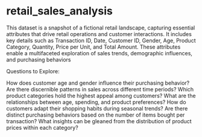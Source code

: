 # retail_sales_analysis

This dataset is a snapshot of a fictional retail landscape, capturing essential attributes that drive retail operations and customer interactions. It includes key details such as Transaction ID, Date, Customer ID, Gender, Age, Product Category, Quantity, Price per Unit, and Total Amount. These attributes enable a multifaceted exploration of sales trends, demographic influences, and purchasing behaviors

Questions to Explore:

 How does customer age and gender influence their purchasing behavior?
 Are there discernible patterns in sales across different time periods?
 Which product categories hold the highest appeal among customers?
 What are the relationships between age, spending, and product preferences?
 How do customers adapt their shopping habits during seasonal trends?
 Are there distinct purchasing behaviors based on the number of items bought per transaction?
 What insights can be gleaned from the distribution of product prices within each category?
